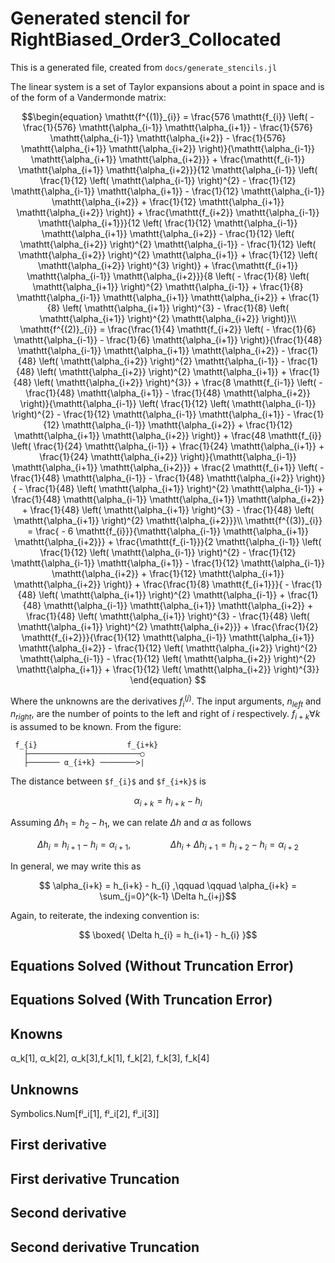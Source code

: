 # Generated stencil for RightBiased_Order3_Collocated

This is a generated file, created from `docs/generate_stencils.jl`

The linear system is a set of Taylor expansions about a point
    in space and is of the form of a Vandermonde matrix:

```math
\begin{equation}
\mathtt{f^{(1)}_{i}} = \frac{576 \mathtt{f_{i}} \left(  - \frac{1}{576} \mathtt{\alpha_{i-1}} \mathtt{\alpha_{i+1}} - \frac{1}{576} \mathtt{\alpha_{i-1}} \mathtt{\alpha_{i+2}} - \frac{1}{576} \mathtt{\alpha_{i+1}} \mathtt{\alpha_{i+2}} \right)}{\mathtt{\alpha_{i-1}} \mathtt{\alpha_{i+1}} \mathtt{\alpha_{i+2}}} + \frac{\mathtt{f_{i-1}} \mathtt{\alpha_{i+1}} \mathtt{\alpha_{i+2}}}{12 \mathtt{\alpha_{i-1}} \left( \frac{1}{12} \left( \mathtt{\alpha_{i-1}} \right)^{2} - \frac{1}{12} \mathtt{\alpha_{i-1}} \mathtt{\alpha_{i+1}} - \frac{1}{12} \mathtt{\alpha_{i-1}} \mathtt{\alpha_{i+2}} + \frac{1}{12} \mathtt{\alpha_{i+1}} \mathtt{\alpha_{i+2}} \right)} + \frac{\mathtt{f_{i+2}} \mathtt{\alpha_{i-1}} \mathtt{\alpha_{i+1}}}{12 \left( \frac{1}{12} \mathtt{\alpha_{i-1}} \mathtt{\alpha_{i+1}} \mathtt{\alpha_{i+2}} - \frac{1}{12} \left( \mathtt{\alpha_{i+2}} \right)^{2} \mathtt{\alpha_{i-1}} - \frac{1}{12} \left( \mathtt{\alpha_{i+2}} \right)^{2} \mathtt{\alpha_{i+1}} + \frac{1}{12} \left( \mathtt{\alpha_{i+2}} \right)^{3} \right)} + \frac{\mathtt{f_{i+1}} \mathtt{\alpha_{i-1}} \mathtt{\alpha_{i+2}}}{8 \left(  - \frac{1}{8} \left( \mathtt{\alpha_{i+1}} \right)^{2} \mathtt{\alpha_{i-1}} + \frac{1}{8} \mathtt{\alpha_{i-1}} \mathtt{\alpha_{i+1}} \mathtt{\alpha_{i+2}} + \frac{1}{8} \left( \mathtt{\alpha_{i+1}} \right)^{3} - \frac{1}{8} \left( \mathtt{\alpha_{i+1}} \right)^{2} \mathtt{\alpha_{i+2}} \right)}\\
\mathtt{f^{(2)}_{i}} = \frac{\frac{1}{4} \mathtt{f_{i+2}} \left(  - \frac{1}{6} \mathtt{\alpha_{i-1}} - \frac{1}{6} \mathtt{\alpha_{i+1}} \right)}{\frac{1}{48} \mathtt{\alpha_{i-1}} \mathtt{\alpha_{i+1}} \mathtt{\alpha_{i+2}} - \frac{1}{48} \left( \mathtt{\alpha_{i+2}} \right)^{2} \mathtt{\alpha_{i-1}} - \frac{1}{48} \left( \mathtt{\alpha_{i+2}} \right)^{2} \mathtt{\alpha_{i+1}} + \frac{1}{48} \left( \mathtt{\alpha_{i+2}} \right)^{3}} + \frac{8 \mathtt{f_{i-1}} \left(  - \frac{1}{48} \mathtt{\alpha_{i+1}} - \frac{1}{48} \mathtt{\alpha_{i+2}} \right)}{\mathtt{\alpha_{i-1}} \left( \frac{1}{12} \left( \mathtt{\alpha_{i-1}} \right)^{2} - \frac{1}{12} \mathtt{\alpha_{i-1}} \mathtt{\alpha_{i+1}} - \frac{1}{12} \mathtt{\alpha_{i-1}} \mathtt{\alpha_{i+2}} + \frac{1}{12} \mathtt{\alpha_{i+1}} \mathtt{\alpha_{i+2}} \right)} + \frac{48 \mathtt{f_{i}} \left( \frac{1}{24} \mathtt{\alpha_{i-1}} + \frac{1}{24} \mathtt{\alpha_{i+1}} + \frac{1}{24} \mathtt{\alpha_{i+2}} \right)}{\mathtt{\alpha_{i-1}} \mathtt{\alpha_{i+1}} \mathtt{\alpha_{i+2}}} + \frac{2 \mathtt{f_{i+1}} \left(  - \frac{1}{48} \mathtt{\alpha_{i-1}} - \frac{1}{48} \mathtt{\alpha_{i+2}} \right)}{ - \frac{1}{48} \left( \mathtt{\alpha_{i+1}} \right)^{2} \mathtt{\alpha_{i-1}} + \frac{1}{48} \mathtt{\alpha_{i-1}} \mathtt{\alpha_{i+1}} \mathtt{\alpha_{i+2}} + \frac{1}{48} \left( \mathtt{\alpha_{i+1}} \right)^{3} - \frac{1}{48} \left( \mathtt{\alpha_{i+1}} \right)^{2} \mathtt{\alpha_{i+2}}}\\
\mathtt{f^{(3)}_{i}} = \frac{ - 6 \mathtt{f_{i}}}{\mathtt{\alpha_{i-1}} \mathtt{\alpha_{i+1}} \mathtt{\alpha_{i+2}}} + \frac{\mathtt{f_{i-1}}}{2 \mathtt{\alpha_{i-1}} \left( \frac{1}{12} \left( \mathtt{\alpha_{i-1}} \right)^{2} - \frac{1}{12} \mathtt{\alpha_{i-1}} \mathtt{\alpha_{i+1}} - \frac{1}{12} \mathtt{\alpha_{i-1}} \mathtt{\alpha_{i+2}} + \frac{1}{12} \mathtt{\alpha_{i+1}} \mathtt{\alpha_{i+2}} \right)} + \frac{\frac{1}{8} \mathtt{f_{i+1}}}{ - \frac{1}{48} \left( \mathtt{\alpha_{i+1}} \right)^{2} \mathtt{\alpha_{i-1}} + \frac{1}{48} \mathtt{\alpha_{i-1}} \mathtt{\alpha_{i+1}} \mathtt{\alpha_{i+2}} + \frac{1}{48} \left( \mathtt{\alpha_{i+1}} \right)^{3} - \frac{1}{48} \left( \mathtt{\alpha_{i+1}} \right)^{2} \mathtt{\alpha_{i+2}}} + \frac{\frac{1}{2} \mathtt{f_{i+2}}}{\frac{1}{12} \mathtt{\alpha_{i-1}} \mathtt{\alpha_{i+1}} \mathtt{\alpha_{i+2}} - \frac{1}{12} \left( \mathtt{\alpha_{i+2}} \right)^{2} \mathtt{\alpha_{i-1}} - \frac{1}{12} \left( \mathtt{\alpha_{i+2}} \right)^{2} \mathtt{\alpha_{i+1}} + \frac{1}{12} \left( \mathtt{\alpha_{i+2}} \right)^{3}}
\end{equation}

```

Where the unknowns are the derivatives $f_i^{(j)}$. The input arguments, $n_{left}$ and $n_{right}$, are the number of points to the left and right of $i$ respectively. $f_{i+k}\forall k$ is assumed to be known. From the figure:

```
 f_{i}                    f_{i+k}
   ├─────────────────────────○
   ├─────── α_{i+k} ────────>|
```

The distance between `$f_{i}$` and `$f_{i+k}$` is

```math
  \alpha_{i+k}
  =
  h_{i+k} - h_{i}
```

Assuming $\Delta h_1 = h_2 - h_1$, we can relate $\Delta h$ and $\alpha$ as follows

```math
  \Delta h_{i} = h_{i+1} - h_{i} = \alpha_{i+1}
  ,\qquad \qquad
  \Delta h_{i} + \Delta h_{i+1} = h_{i+2} - h_{i} = \alpha_{i+2}
```

In general, we may write this as

```math
  \alpha_{i+k} = h_{i+k} - h_{i}
  ,\qquad \qquad
  \alpha_{i+k} = \sum_{j=0}^{k-1} \Delta h_{i+j}
```

Again, to reiterate, the indexing convention is:

```math
  \boxed{
  \Delta h_{i}
  =
  h_{i+1} - h_{i}
  }
```

## Equations Solved (Without Truncation Error)



## Equations Solved (With Truncation Error)



## Knowns

α_k[1], α_k[2], α_k[3],f_k[1], f_k[2], f_k[3], f_k[4]

## Unknowns

Symbolics.Num[fʲ_i[1], fʲ_i[2], fʲ_i[3]]

## First derivative



## First derivative Truncation



## Second derivative



## Second derivative Truncation


